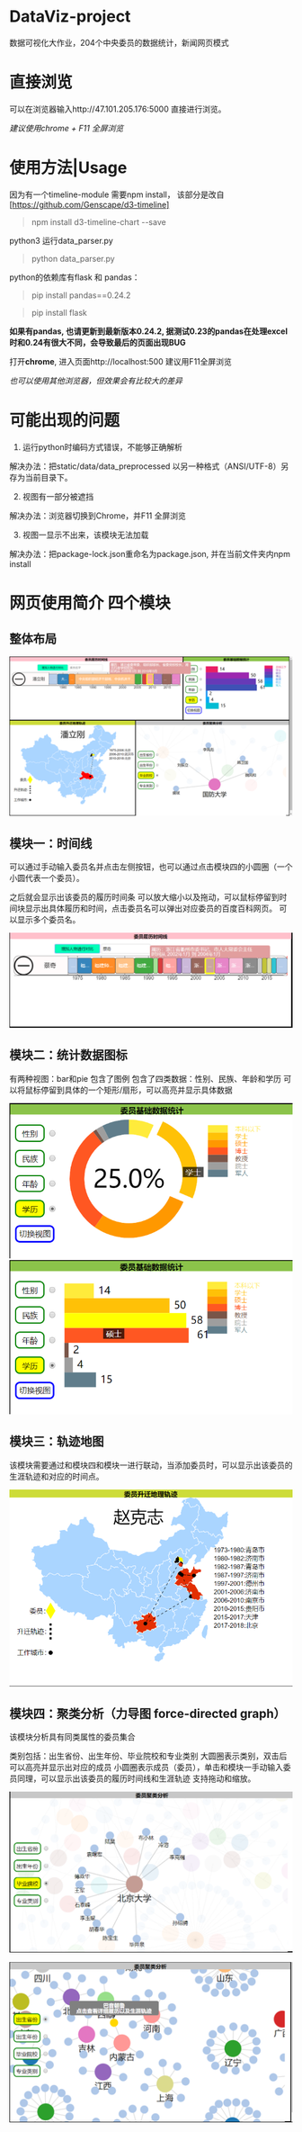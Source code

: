 # DataViz-project
数据可视化大作业，204个中央委员的数据统计，新闻网页模式

# 直接浏览
可以在浏览器输入http://47.101.205.176:5000 直接进行浏览。

*建议使用chrome + F11 全屏浏览*

# 使用方法|Usage
因为有一个timeline-module 需要npm install， 该部分是改自[https://github.com/Genscape/d3-timeline]

> npm install d3-timeline-chart --save

python3 运行data_parser.py

> python data_parser.py

python的依赖库有flask 和 pandas：

> pip install pandas==0.24.2

> pip install flask

**如果有pandas, 也请更新到最新版本0.24.2, 据测试0.23的pandas在处理excel时和0.24有很大不同，会导致最后的页面出现BUG**

打开**chrome**, 进入页面http://localhost:500  建议用F11全屏浏览

*也可以使用其他浏览器，但效果会有比较大的差异*

# 可能出现的问题

1. 运行python时编码方式错误，不能够正确解析

解决办法：把static/data/data_preprocessed 以另一种格式（ANSI/UTF-8）另存为当前目录下。

2. 视图有一部分被遮挡

解决办法：浏览器切换到Chrome，并F11 全屏浏览

3. 视图一显示不出来，该模块无法加载

解决办法：把package-lock.json重命名为package.json, 并在当前文件夹内npm install

# 网页使用简介 四个模块
## 整体布局
![展示图](https://github.com/TissueC/DataViz-project/blob/master/images/%E7%BD%91%E9%A1%B5%E6%95%B4%E4%BD%93.png)
## 模块一：时间线
可以通过手动输入委员名并点击左侧按钮，也可以通过点击模块四的小圆圈（一个小圆代表一个委员）。

之后就会显示出该委员的履历时间条
可以放大缩小以及拖动，可以鼠标停留到时间块显示出具体履历和时间，点击委员名可以弹出对应委员的百度百科网页。
可以显示多个委员名。

![展示图](https://github.com/TissueC/DataViz-project/blob/master/images/%E6%A8%A1%E5%9D%97%E4%B8%80.png)

## 模块二：统计数据图标
有两种视图：bar和pie 包含了图例
包含了四类数据：性别、民族、年龄和学历
可以将鼠标停留到具体的一个矩形/扇形，可以高亮并显示具体数据

![展示图](https://github.com/TissueC/DataViz-project/blob/master/images/%E6%A8%A1%E5%9D%97%E4%BA%8C1.png)
![展示图](https://github.com/TissueC/DataViz-project/blob/master/images/%E6%A8%A1%E5%9D%97%E4%BA%8C2.png)

## 模块三：轨迹地图
该模块需要通过和模块四和模块一进行联动，当添加委员时，可以显示出该委员的生涯轨迹和对应的时间点。

![展示图](https://github.com/TissueC/DataViz-project/blob/master/images/%E6%A8%A1%E5%9D%97%E4%B8%89.png)

## 模块四：聚类分析（力导图 force-directed graph）
该模块分析具有同类属性的委员集合

类别包括：出生省份、出生年份、毕业院校和专业类别
大圆圈表示类别，双击后可以高亮并显示出对应的成员
小圆圈表示成员（委员），单击和模块一手动输入委员同理，可以显示出该委员的履历时间线和生涯轨迹
支持拖动和缩放。

![展示图](https://github.com/TissueC/DataViz-project/blob/master/images/%E6%A8%A1%E5%9D%97%E5%9B%9B1.png)

![展示图](https://github.com/TissueC/DataViz-project/blob/master/images/%E6%A8%A1%E5%9D%97%E5%9B%9B2.png)

